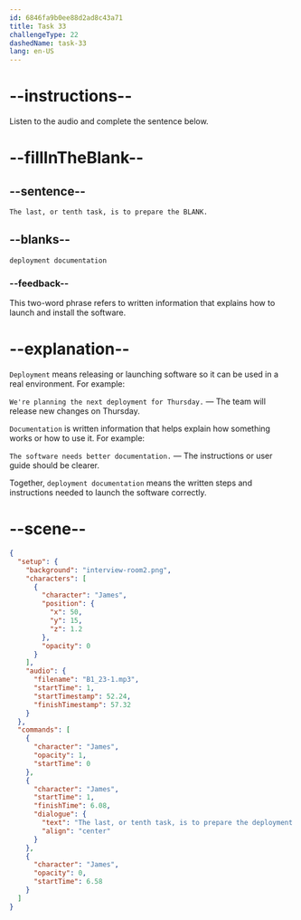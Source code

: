 ```yaml
---
id: 6846fa9b0ee88d2ad8c43a71
title: Task 33
challengeType: 22
dashedName: task-33
lang: en-US
---
```


<!-- (audio) James: The last, or tenth task, is to prepare the deployment documentation. -->

# --instructions--

Listen to the audio and complete the sentence below.

# --fillInTheBlank--

## --sentence--

`The last, or tenth task, is to prepare the BLANK.`

## --blanks--

`deployment documentation`

### --feedback--

This two-word phrase refers to written information that explains how to launch and install the software.

# --explanation--

`Deployment` means releasing or launching software so it can be used in a real environment. For example:

`We're planning the next deployment for Thursday.` — The team will release new changes on Thursday.

`Documentation` is written information that helps explain how something works or how to use it. For example:

`The software needs better documentation.` — The instructions or user guide should be clearer.

Together, `deployment documentation` means the written steps and instructions needed to launch the software correctly.

# --scene--

```json
{
  "setup": {
    "background": "interview-room2.png",
    "characters": [
      {
        "character": "James",
        "position": {
          "x": 50,
          "y": 15,
          "z": 1.2
        },
        "opacity": 0
      }
    ],
    "audio": {
      "filename": "B1_23-1.mp3",
      "startTime": 1,
      "startTimestamp": 52.24,
      "finishTimestamp": 57.32
    }
  },
  "commands": [
    {
      "character": "James",
      "opacity": 1,
      "startTime": 0
    },
    {
      "character": "James",
      "startTime": 1,
      "finishTime": 6.08,
      "dialogue": {
        "text": "The last, or tenth task, is to prepare the deployment documentation.",
        "align": "center"
      }
    },
    {
      "character": "James",
      "opacity": 0,
      "startTime": 6.58
    }
  ]
}
```
